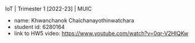 IoT | Trimester 1 [2022-23] | MUIC

* name: Khwanchanok Chaichanayothinwatchara
* student id: 6280164
* link to HW5 video: https://www.youtube.com/watch?v=0qr-V2HIQKw 